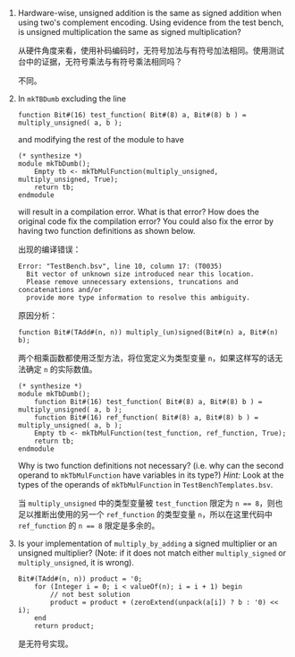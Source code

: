 1. Hardware-wise, unsigned addition is the same as signed addition when using two's complement encoding. Using evidence from the test bench, is unsigned multiplication the same as signed multiplication?

   从硬件角度来看，使用补码编码时，无符号加法与有符号加法相同。使用测试台中的证据，无符号乘法与有符号乘法相同吗？

   不同。

2. In `mkTBDumb` excluding the line

   ```
   function Bit#(16) test_function( Bit#(8) a, Bit#(8) b ) = multiply_unsigned( a, b );
   ```

   and modifying the rest of the module to have

   ```
   (* synthesize *)
   module mkTbDumb();
       Empty tb <- mkTbMulFunction(multiply_unsigned, multiply_unsigned, True);
       return tb;
   endmodule
   ```

   will result in a compilation error. What is that error? How does the original code fix the compilation error? You could also fix the error by having two function definitions as shown below.

   出现的编译错误：

   ```
   Error: "TestBench.bsv", line 10, column 17: (T0035)
     Bit vector of unknown size introduced near this location.
     Please remove unnecessary extensions, truncations and concatenations and/or
     provide more type information to resolve this ambiguity.
   ```

   原因分析：

   ```
   function Bit#(TAdd#(n, n)) multiply_(un)signed(Bit#(n) a, Bit#(n) b);
   ```

   两个相乘函数都使用泛型方法，将位宽定义为类型变量 `n`，如果这样写的话无法确定 `n` 的实际数值。

   ```
   (* synthesize *)
   module mkTbDumb();
       function Bit#(16) test_function( Bit#(8) a, Bit#(8) b ) = multiply_unsigned( a, b );
       function Bit#(16) ref_function( Bit#(8) a, Bit#(8) b ) = multiply_unsigned( a, b );
       Empty tb <- mkTbMulFunction(test_function, ref_function, True);
       return tb;
   endmodule
   ```

   Why is two function definitions not necessary? (i.e. why can the second operand to `mkTbMulFunction` have variables in its type?) *Hint:* Look at the types of the operands of `mkTbMulFunction` in `TestBenchTemplates.bsv`.

   当 `multiply_unsigned` 中的类型变量被 `test_function` 限定为 `n == 8`，则也足以推断出使用的另一个 `ref_function` 的类型变量 `n`，所以在这里代码中 `ref_function` 的 `n == 8` 限定是多余的。

3. Is your implementation of `multiply_by_adding` a signed multiplier or an unsigned multiplier? (Note: if it does not match either `multiply_signed` or `multiply_unsigned`, it is wrong).

   ```
   Bit#(TAdd#(n, n)) product = '0;
       for (Integer i = 0; i < valueOf(n); i = i + 1) begin
           // not best solution
           product = product + (zeroExtend(unpack(a[i]) ? b : '0) << i);
       end
       return product;
   ```

   是无符号实现。